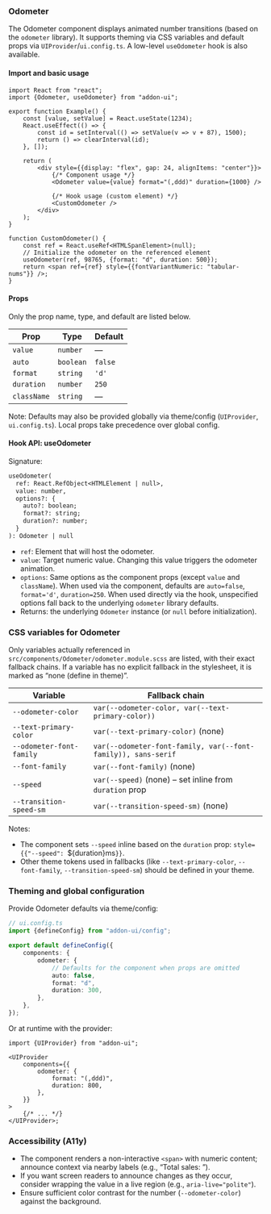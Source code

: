 ### Odometer

The Odometer component displays animated number transitions (based on the `odometer` library). It supports theming via CSS variables and default props via `UIProvider`/`ui.config.ts`. A low-level `useOdometer` hook is also available.

#### Import and basic usage

```tsx
import React from "react";
import {Odometer, useOdometer} from "addon-ui";

export function Example() {
    const [value, setValue] = React.useState(1234);
    React.useEffect(() => {
        const id = setInterval(() => setValue(v => v + 87), 1500);
        return () => clearInterval(id);
    }, []);

    return (
        <div style={{display: "flex", gap: 24, alignItems: "center"}}>
            {/* Component usage */}
            <Odometer value={value} format="(,ddd)" duration={1000} />

            {/* Hook usage (custom element) */}
            <CustomOdometer />
        </div>
    );
}

function CustomOdometer() {
    const ref = React.useRef<HTMLSpanElement>(null);
    // Initialize the odometer on the referenced element
    useOdometer(ref, 98765, {format: "d", duration: 500});
    return <span ref={ref} style={{fontVariantNumeric: "tabular-nums"}} />;
}
```

#### Props

Only the prop name, type, and default are listed below.

| Prop        | Type      | Default |
| ----------- | --------- | ------- |
| `value`     | `number`  | —       |
| `auto`      | `boolean` | `false` |
| `format`    | `string`  | `'d'`   |
| `duration`  | `number`  | `250`   |
| `className` | `string`  | —       |

Note: Defaults may also be provided globally via theme/config (`UIProvider`, `ui.config.ts`). Local props take precedence over global config.

#### Hook API: useOdometer

Signature:

```txt
useOdometer(
  ref: React.RefObject<HTMLElement | null>,
  value: number,
  options?: {
    auto?: boolean;
    format?: string;
    duration?: number;
  }
): Odometer | null
```

- `ref`: Element that will host the odometer.
- `value`: Target numeric value. Changing this value triggers the odometer animation.
- `options`: Same options as the component props (except `value` and `className`). When used via the component, defaults are `auto=false`, `format='d'`, `duration=250`. When used directly via the hook, unspecified options fall back to the underlying `odometer` library defaults.
- Returns: the underlying `Odometer` instance (or `null` before initialization).

### CSS variables for Odometer

Only variables actually referenced in `src/components/Odometer/odometer.module.scss` are listed, with their exact fallback chains. If a variable has no explicit fallback in the stylesheet, it is marked as “none (define in theme)”.

| Variable                 | Fallback chain                                                |
| ------------------------ | ------------------------------------------------------------- |
| `--odometer-color`       | `var(--odometer-color, var(--text-primary-color))`            |
| `--text-primary-color`   | `var(--text-primary-color)` (none)                            |
| `--odometer-font-family` | `var(--odometer-font-family, var(--font-family)), sans-serif` |
| `--font-family`          | `var(--font-family)` (none)                                   |
| `--speed`                | `var(--speed)` (none) – set inline from `duration` prop       |
| `--transition-speed-sm`  | `var(--transition-speed-sm)` (none)                           |

Notes:

- The component sets `--speed` inline based on the `duration` prop: `style={{"--speed": `${duration}ms`}}`.
- Other theme tokens used in fallbacks (like `--text-primary-color`, `--font-family`, `--transition-speed-sm`) should be defined in your theme.

### Theming and global configuration

Provide Odometer defaults via theme/config:

```ts
// ui.config.ts
import {defineConfig} from "addon-ui/config";

export default defineConfig({
    components: {
        odometer: {
            // Defaults for the component when props are omitted
            auto: false,
            format: "d",
            duration: 300,
        },
    },
});
```

Or at runtime with the provider:

```tsx
import {UIProvider} from "addon-ui";

<UIProvider
    components={{
        odometer: {
            format: "(,ddd)",
            duration: 800,
        },
    }}
>
    {/* ... */}
</UIProvider>;
```

### Accessibility (A11y)

- The component renders a non-interactive `<span>` with numeric content; announce context via nearby labels (e.g., “Total sales: <Odometer />”).
- If you want screen readers to announce changes as they occur, consider wrapping the value in a live region (e.g., `aria-live="polite"`).
- Ensure sufficient color contrast for the number (`--odometer-color`) against the background.
